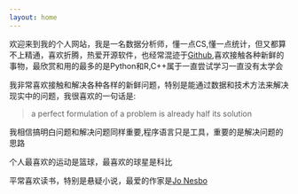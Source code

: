 ```yaml
---
layout: home
---
```


欢迎来到我的个人网站，我是一名数据分析师，懂一点CS,懂一点统计，但又都算不上精通，喜欢折腾，热爱开源软件，也经常混迹于[Github](https://github.com/samuel-liyi),喜欢接触各种新鲜的事物，最欣赏和用的最多的是Python和R,C++属于一直尝试学习一直没有太学会

我非常喜欢接触和解决各种各样的新鲜问题，特别是能通过数据和技术方法来解决现实中的问题，我很喜欢的一句话是:

> a perfect formulation of a problem is already half its solution

我相信搞明白问题和解决问题同样重要,程序语言只是工具，重要的是解决问题的思路

个人最喜欢的运动是篮球，最喜欢的球星是科比

平常喜欢读书，特别是悬疑小说，最爱的作家是[Jo Nesbo](http://jonesbo.com/en/)
